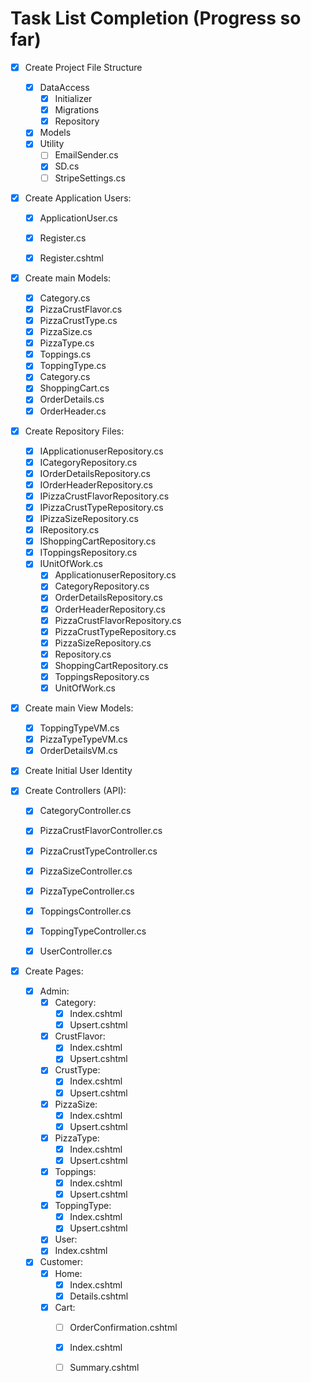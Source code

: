 

# Task List Completion (Progress so far)

- [x] Create Project File Structure   </summary>
  - [x] DataAccess
    - [x] Initializer
    - [x] Migrations
    - [x] Repository
  - [x] Models
  - [x] Utility
    - [ ] EmailSender.cs
    - [x] SD.cs
    - [ ] StripeSettings.cs
    
- [x] Create Application Users: 
  - [x] ApplicationUser.cs
  - [x] Register.cs
  - [x] Register.cshtml
  

- [x] Create main Models: 
  - [x] Category.cs
  - [x] PizzaCrustFlavor.cs
  - [x] PizzaCrustType.cs
  - [x] PizzaSize.cs
  - [x] PizzaType.cs
  - [x] Toppings.cs
  - [x] ToppingType.cs
  - [x] Category.cs
  - [x] ShoppingCart.cs
  - [x] OrderDetails.cs
  - [x] OrderHeader.cs
  
- [x] Create Repository Files:
  - [x] IApplicationuserRepository.cs
  - [x] ICategoryRepository.cs
  - [x] IOrderDetailsRepository.cs
  - [x] IOrderHeaderRepository.cs
  - [x] IPizzaCrustFlavorRepository.cs
  - [x] IPizzaCrustTypeRepository.cs
  - [x] IPizzaSizeRepository.cs
  - [x] IRepository.cs
  - [x] IShoppingCartRepository.cs
  - [x] IToppingsRepository.cs
  - [x] IUnitOfWork.cs
    - [x] ApplicationuserRepository.cs
    - [x] CategoryRepository.cs
    - [x] OrderDetailsRepository.cs
    - [x] OrderHeaderRepository.cs
    - [x] PizzaCrustFlavorRepository.cs
    - [x] PizzaCrustTypeRepository.cs
    - [x] PizzaSizeRepository.cs
    - [x] Repository.cs
    - [x] ShoppingCartRepository.cs
    - [x] ToppingsRepository.cs
    - [x] UnitOfWork.cs

- [x] Create main View Models: 
  - [x] ToppingTypeVM.cs
  - [x] PizzaTypeTypeVM.cs
  - [x] OrderDetailsVM.cs
    
- [x] Create Initial User Identity

- [x] Create Controllers (API): 
  - [x] CategoryController.cs
  - [x] PizzaCrustFlavorController.cs
  - [x] PizzaCrustTypeController.cs
  - [x] PizzaSizeController.cs
  - [x] PizzaTypeController.cs
  - [x] ToppingsController.cs
  - [x] ToppingTypeController.cs
  - [x] UserController.cs
  

- [x] Create Pages:
  - [x] Admin:
    - [x] Category:
      - [x] Index.cshtml
      - [x] Upsert.cshtml
    - [x] CrustFlavor:
      - [x] Index.cshtml
      - [x] Upsert.cshtml
    - [x] CrustType:
      - [x] Index.cshtml
      - [x] Upsert.cshtml
    - [x] PizzaSize:
      - [x] Index.cshtml
      - [x] Upsert.cshtml
    - [x] PizzaType:
      - [x] Index.cshtml
      - [x] Upsert.cshtml
    - [x] Toppings:
      - [x] Index.cshtml
      - [x] Upsert.cshtml
    - [x] ToppingType:
      - [x] Index.cshtml
      - [x] Upsert.cshtml
    - [x] User:
    - [x] Index.cshtml  
    
  - [x] Customer:
    - [x] Home:
      - [x] Index.cshtml
      - [x] Details.cshtml
    - [x] Cart:
      - [ ] OrderConfirmation.cshtml
      - [x] Index.cshtml
      - [ ] Summary.cshtml
  
